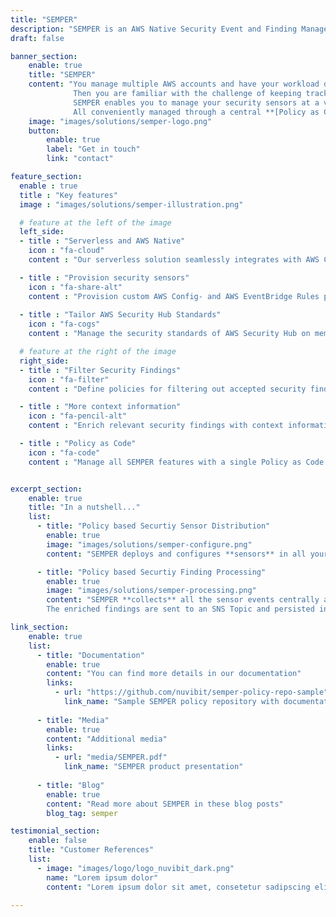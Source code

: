 ```yaml
---
title: "SEMPER"
description: "SEMPER is an AWS Native Security Event and Finding Management solution that allows you to manage your security sensors at a very granular level in a consistent and auditable way and to automatically filter accepted security findings."
draft: false

banner_section:
    enable: true
    title: "SEMPER"
    content: "You manage multiple AWS accounts and have your workload distributed in multiple AWS regions?<br>
              Then you are familiar with the challenge of keeping track of the security compliance of your AWS resources and managing security events in real time.<br><br>
              SEMPER enables you to manage your security sensors at a very granular level in a consistent and auditable way and automatically filter accepted security findings.<br>
              All conveniently managed through a central **[Policy as Code](/faq/#pac 'What is Security / Policy as Code?')** repository."
    image: "images/solutions/semper-logo.png"
    button:
        enable: true
        label: "Get in touch"
        link: "contact"

feature_section:
  enable : true
  title : "Key features"
  image : "images/solutions/semper-illustration.png"

  # feature at the left of the image
  left_side:
  - title : "Serverless and AWS Native"
    icon : "fa-cloud"
    content : "Our serverless solution seamlessly integrates with AWS Config, AWS CloudTrail, AWS Security Hub and Amazon GuardDuty."

  - title : "Provision security sensors"
    icon : "fa-share-alt"
    content : "Provision custom AWS Config- and AWS EventBridge Rules precisely in all your required accounts."
    
  - title : "Tailor AWS Security Hub Standards"
    icon : "fa-cogs"
    content : "Manage the security standards of AWS Security Hub on member-account level."

  # feature at the right of the image
  right_side:
  - title : "Filter Security Findings"
    icon : "fa-filter"
    content : "Define policies for filtering out accepted security findings and automated reflection to AWS Security Hub and Amazon GuardDuty."

  - title : "More context information"
    icon : "fa-pencil-alt"
    content : "Enrich relevant security findings with context information like account tags for better post processing."

  - title : "Policy as Code"
    icon : "fa-code"
    content : "Manage all SEMPER features with a single Policy as Code repository."


excerpt_section:
    enable: true
    title: "In a nutshell..."
    list:
      - title: "Policy based Securtiy Sensor Distribution"
        enable: true
        image: "images/solutions/semper-configure.png"
        content: "SEMPER deploys and configures **sensors** in all your AWS Accounts based on predefined policy sets that you can customize and extend. The sensors are built on the cloud native services AWS Security Hub, AWS CloudTrail, AWS Config and Amazon GuardDuty. We continuously extend and optimize the policy sets to meet **security best practices and compliance standards**."

      - title: "Policy based Securtiy Finding Processing"
        enable: true
        image: "images/solutions/semper-processing.png"
        content: "SEMPER **collects** all the sensor events centrally and **enriches** them with important metadata like source account tags, context from AWS Organizations and policy based infos. Furthermore, SEMPER is capable of **suppressing and filtering** false positives based on your predefined rules.
        The enriched findings are sent to an SNS Topic and persisted in a CloudWatch Logs stream. From there you can either **pass** them for further analysis to a third party tool of your choice (Splunk, Logstash, AWS QuickSight, etc) or you can go a step further and implement [auto-remediation](/faq#autoremediation 'What is auto-remediation?') for certain findings."

link_section:
    enable: true
    list:
      - title: "Documentation"
        enable: true
        content: "You can find more details in our documentation"
        links:
          - url: "https://github.com/nuvibit/semper-policy-repo-sample"
            link_name: "Sample SEMPER policy repository with documentation"
      
      - title: "Media"
        enable: true
        content: "Additional media"
        links:
          - url: "media/SEMPER.pdf"
            link_name: "SEMPER product presentation"
      
      - title: "Blog"
        enable: true
        content: "Read more about SEMPER in these blog posts"
        blog_tag: semper

testimonial_section:
    enable: false
    title: "Customer References"
    list:
      - image: "images/logo/logo_nuvibit_dark.png"
        name: "Lorem ipsum dolor"
        content: "Lorem ipsum dolor sit amet, consetetur sadipscing elitr, sed diam nonumy eirmod tempor invidunt"

---
```

